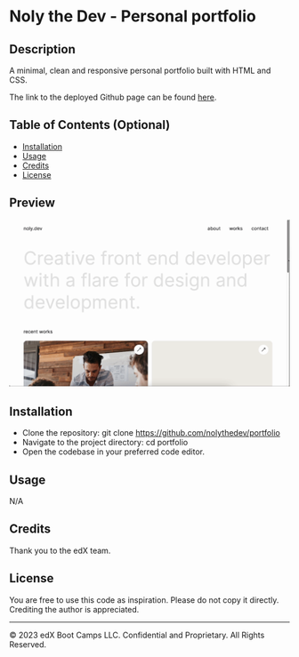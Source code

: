 # Noly the Dev - Personal portfolio

## Description 

A minimal, clean and responsive personal portfolio built with HTML and CSS.

The link to the deployed Github page can be found [here](https://nolythedev.github.io/portfolio).

## Table of Contents (Optional)

* [Installation](#installation)
* [Usage](#usage)
* [Credits](#credits)
* [License](#license)

## Preview

![alt text](./assets/portfolio.gif)

## Installation

* Clone the repository: git clone https://github.com/nolythedev/portfolio
* Navigate to the project directory: cd portfolio
* Open the codebase in your preferred code editor.

## Usage 

N/A

## Credits

Thank you to the edX team.

## License

You are free to use this code as inspiration.
Please do not copy it directly.
Crediting the author is appreciated.

---

© 2023 edX Boot Camps LLC. Confidential and Proprietary. All Rights Reserved.
